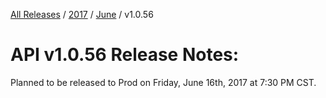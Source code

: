 [All Releases](../../README.md) / [2017](../README.md) / [June](README.md) / v1.0.56
# API v1.0.56 Release Notes:

Planned to be released to Prod on Friday, June 16th, 2017 at 7:30 PM CST.



